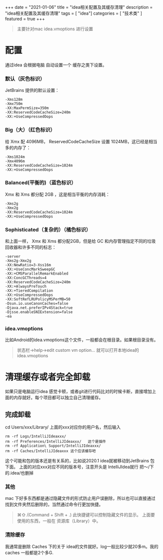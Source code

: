 +++
date = "2021-01-06"
title = "idea相关配置及其缓存清理"
description = "idea相关配置及其缓存清理"
tags = [ "idea"]
categories = [
    "技术类"
]
featured = true
+++
> 主要针对mac   idea.vmoptions 进行设置

# 配置
通过idea 会根据电脑 自动设置一个 缓存之类下设置。

### 默认（灰色标识）

JetBrains 提供的默认设置：

```
-Xms128m
-Xmx750m
-XX:MaxPermSize=350m
-XX:ReservedCodeCacheSize=240m
-XX:+UseCompressedOops
```

### Big（大）（红色标识）

给 Xmx 配 4096MB， ReservedCodeCacheSize 设置 1024MB，这已经是相当多的内存了：

```
-Xms1024m
-Xmx4096m
-XX:ReservedCodeCacheSize=1024m
-XX:+UseCompressedOops
```

### Balanced(平衡的)（蓝色标识）

Xmx 和 Xms 都分配 2GB ，这是相当平衡的内存消耗：

```
-Xms2g
-Xmx2g
-XX:ReservedCodeCacheSize=1024m
-XX:+UseCompressedOops
```

### Sophisticated（复杂的）（橘色标识）

和上面一样， Xmx 和 Xms 都分配2GB，但是给 GC 和内存管理指定不同的垃圾回收器和许多不同的标志：

```
-server
-Xms2g-Xmx2g
-XX:NewRatio=3-Xss16m
-XX:+UseConcMarkSweepGC
-XX:+CMSParallelRemarkEnabled
-XX:ConcGCThreads=4
-XX:ReservedCodeCacheSize=240m
-XX:+AlwaysPreTouch
-XX:+TieredCompilation
-XX:+UseCompressedOops
-XX:SoftRefLRUPolicyMSPerMB=50
-Dsun.io.useCanonCaches=false
-Djava.net.preferIPv4Stack=true
-Djsse.enableSNIExtension=false
-ea
```
### idea.vmoptions
比如Android的idea.vmoptions这个文件，一般都会在根目录。如果根目录没有。
> 状态栏->help->edit custom vm option... 就可以打开本地idea的idea.vmoptions

# 清理缓存或者完全卸载
如果只是电脑运行idea 感觉卡顿，或者git进行代码比对的时候卡断，直接增加上面的内存就好。每个项目都可以独立自己清理缓存。
## 完成卸载
cd Users/xxx/Library/ 
上面的xxx对应你的用户名，然后输入 
```
rm -rf Logs/IntelliJIdeaxxx/     
rm -rf Preferences/IntelliJIdeaxxx/   这个是插件
rm -rf Application\ Support/IntelliJIdeaxxx/ 
rm -rf Caches/IntelliJIdeaxxx 这个应该缓存吧
```
这个可能和包的版本还是有关系的，比如说2020.1 idea就被移动到JetBrains 包下面。
上面的对应xxx对应不同的版本号，注意开头是 IntelliJIdea就行
把～/下的.idea/也删掉

### 其他
mac 下好多东西都是通过隐藏文件的形式防止用户误删除，所以也可以直接通过找到文件夹然后删除的，当然通过命令行更加快捷。
>  ⌘⇧.(Command + Shift + .) 此快捷键可以控制隐藏文件的显示。
> 上面要使用的东西，一般在 资源库（Library）中。
### 清除缓存
我通常是删除 Caches 下的关于 idea的文件就好。log一般比较少就20多m。我的caches 一般都是2个多G. 